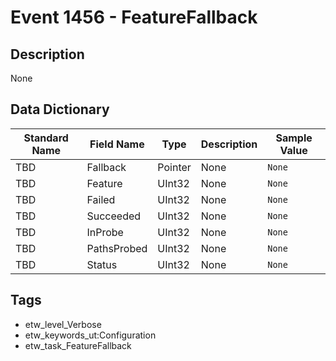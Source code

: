 # Event 1456 - FeatureFallback

## Description
None

## Data Dictionary
|Standard Name|Field Name|Type|Description|Sample Value|
|---|---|---|---|---|
|TBD|Fallback|Pointer|None|`None`|
|TBD|Feature|UInt32|None|`None`|
|TBD|Failed|UInt32|None|`None`|
|TBD|Succeeded|UInt32|None|`None`|
|TBD|InProbe|UInt32|None|`None`|
|TBD|PathsProbed|UInt32|None|`None`|
|TBD|Status|UInt32|None|`None`|

## Tags
* etw_level_Verbose
* etw_keywords_ut:Configuration
* etw_task_FeatureFallback